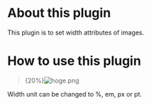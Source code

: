 # About this plugin
This plugin is to set width attributes of images.

# How to use this plugin
> {20%}![hoge.png]()

Width unit can be changed to %, em, px or pt.
